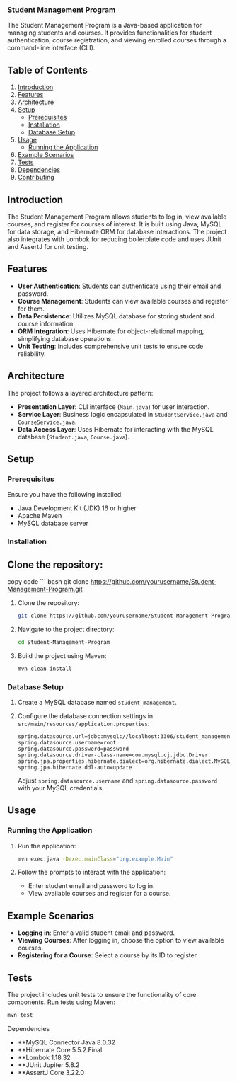 ### Student Management Program

The Student Management Program is a Java-based application for managing students and courses. It provides functionalities for student authentication, course registration, and viewing enrolled courses through a command-line interface (CLI).


## Table of Contents

1. [Introduction](#introduction)
2. [Features](#features)
3. [Architecture](#architecture)
4. [Setup](#setup)
   - [Prerequisites](#prerequisites)
   - [Installation](#installation)
   - [Database Setup](#database-setup)
5. [Usage](#usage)
   - [Running the Application](#running-the-application)
6. [Example Scenarios](#example-scenarios)
7. [Tests](#tests)
8. [Dependencies](#dependencies)
9. [Contributing](#contributing)


## Introduction

The Student Management Program allows students to log in, view available courses, and register for courses of interest. It is built using Java, MySQL for data storage, and Hibernate ORM for database interactions. The project also integrates with Lombok for reducing boilerplate code and uses JUnit and AssertJ for unit testing.

## Features

- **User Authentication**: Students can authenticate using their email and password.
- **Course Management**: Students can view available courses and register for them.
- **Data Persistence**: Utilizes MySQL database for storing student and course information.
- **ORM Integration**: Uses Hibernate for object-relational mapping, simplifying database operations.
- **Unit Testing**: Includes comprehensive unit tests to ensure code reliability.

## Architecture

The project follows a layered architecture pattern:

- **Presentation Layer**: CLI interface (`Main.java`) for user interaction.
- **Service Layer**: Business logic encapsulated in `StudentService.java` and `CourseService.java`.
- **Data Access Layer**: Uses Hibernate for interacting with the MySQL database (`Student.java`, `Course.java`).


## Setup

### Prerequisites

Ensure you have the following installed:

- Java Development Kit (JDK) 16 or higher
- Apache Maven
- MySQL database server

### Installation

## Clone the repository:

copy code ``` bash
git clone https://github.com/yourusername/Student-Management-Program.git


1. Clone the repository:

    ```bash
    git clone https://github.com/yourusername/Student-Management-Program.git
    ```

2. Navigate to the project directory:

    ```bash
    cd Student-Management-Program
    ```

3. Build the project using Maven:

    ```bash
    mvn clean install
    ```

### Database Setup

1. Create a MySQL database named `student_management`.

2. Configure the database connection settings in `src/main/resources/application.properties`:

    ```properties
    spring.datasource.url=jdbc:mysql://localhost:3306/student_management
    spring.datasource.username=root
    spring.datasource.password=password
    spring.datasource.driver-class-name=com.mysql.cj.jdbc.Driver
    spring.jpa.properties.hibernate.dialect=org.hibernate.dialect.MySQL8Dialect
    spring.jpa.hibernate.ddl-auto=update
    ```

    Adjust `spring.datasource.username` and `spring.datasource.password` with your MySQL credentials.

## Usage

### Running the Application

1. Run the application:

    ```bash
    mvn exec:java -Dexec.mainClass="org.example.Main"
    ```

2. Follow the prompts to interact with the application:
   - Enter student email and password to log in.
   - View available courses and register for a course.

## Example Scenarios

- **Logging in**: Enter a valid student email and password.
- **Viewing Courses**: After logging in, choose the option to view available courses.
- **Registering for a Course**: Select a course by its ID to register.

## Tests

The project includes unit tests to ensure the functionality of core components. Run tests using Maven:

```bash
mvn test
``` 

Dependencies

- **MySQL Connector Java 8.0.32
- **Hibernate Core 5.5.2.Final
- **Lombok 1.18.32
- **JUnit Jupiter 5.8.2
- **AssertJ Core 3.22.0
